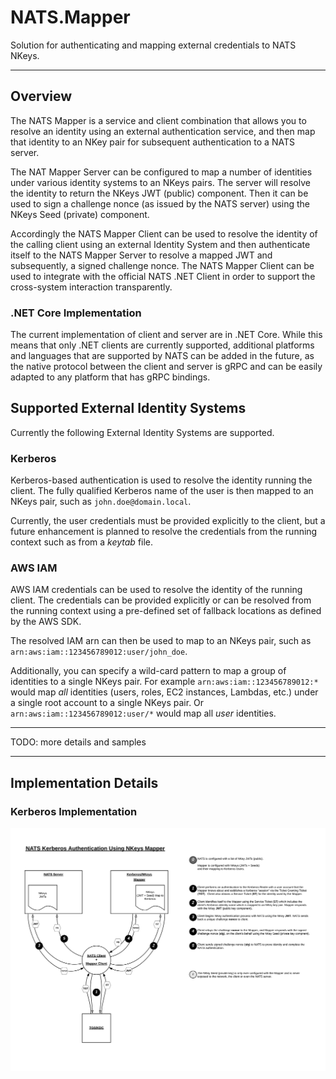 
# NATS.Mapper

Solution for authenticating and mapping external credentials to NATS NKeys.

-----

## Overview

The NATS Mapper is a service and client combination that allows you to resolve an identity
using an external authentication service, and then map that identity to an NKey pair for
subsequent authentication to a NATS server.

The NAT Mapper Server can be configured to map a number of identities under various identity
systems to an NKeys pairs.  The server will resolve the identity to return the NKeys JWT
(public) component.  Then it can be used to sign a challenge nonce (as issued by the
NATS server) using the NKeys Seed (private) component.

Accordingly the NATS Mapper Client can be used to resolve the identity of the calling
client using an external Identity System and then authenticate itself to the NATS Mapper
Server to resolve a mapped JWT and subsequently, a signed challenge nonce.
The NATS Mapper Client can be used to integrate with the official NATS .NET Client in
order to support the cross-system interaction transparently.

### .NET Core Implementation

The current implementation of client and server are in .NET Core.  While this means that
only .NET clients are currently supported, additional platforms and languages that are
supported by NATS can be added in the future, as the native protocol between the client
and server is gRPC and can be easily adapted to any platform that has gRPC bindings.

## Supported External Identity Systems

Currently the following External Identity Systems are supported.

### Kerberos

Kerberos-based authentication is used to resolve the identity running the client.
The fully qualified Kerberos name of the user is then mapped to an NKeys pair, such
as `john.doe@domain.local`.

Currently, the user credentials must be provided explicitly to the client, but a
future enhancement is planned to resolve the credentials from the running context
such as from a _keytab_ file.

### AWS IAM 

AWS IAM credentials can be used to resolve the identity of the running client.  The
credentials can be provided explicitly or can be resolved from the running context
using a pre-defined set of fallback locations as defined by the AWS SDK.

The resolved IAM arn can then be used to map to an NKeys pair, such as
`arn:aws:iam::123456789012:user/john_doe`.

Additionally, you can specify a wild-card pattern to map a group of identities
to a single NKeys pair.  For example `arn:aws:iam::123456789012:*` would map _all_
identities (users, roles, EC2 instances, Lambdas, etc.) under a single root account
to a single NKeys pair. Or `arn:aws:iam::123456789012:user/*` would map all
_user_ identities.

-----

TODO: more details and samples

-----

## Implementation Details

### Kerberos Implementation

[<img src="docs/Kerberos/mapper-design.png" width="800" />](docs/Kerberos/mapper-design.png)
